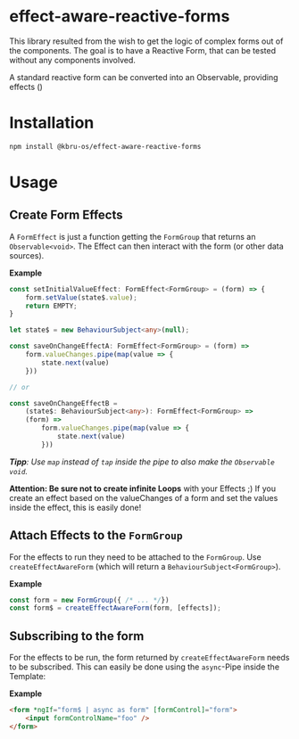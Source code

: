 # effect-aware-reactive-forms

This library resulted from the wish to get the logic of complex forms out of the components. The goal is to have a 
Reactive Form, that can be tested without any components involved.

A standard reactive form can be converted into an Observable, providing effects ()

# Installation

```bash
npm install @kbru-os/effect-aware-reactive-forms
```

# Usage

## Create Form Effects

A `FormEffect` is just a function getting the `FormGroup` that returns an `Observable<void>`. The Effect can then 
interact with the form (or other data sources).

**Example**

```typescript
const setInitialValueEffect: FormEffect<FormGroup> = (form) => {
    form.setValue(state$.value);
    return EMPTY;
}

let state$ = new BehaviourSubject<any>(null);

const saveOnChangeEffectA: FormEffect<FormGroup> = (form) =>
    form.valueChanges.pipe(map(value => {
        state.next(value)
    }))

// or

const saveOnChangeEffectB = 
    (state$: BehaviourSubject<any>): FormEffect<FormGroup> => 
    (form) =>
        form.valueChanges.pipe(map(value => {
            state.next(value)
        }))

```

_**Tipp**: Use `map` instead of `tap` inside the pipe to also make the `Observable` `void`._

**Attention: Be sure not to create infinite Loops** with your Effects ;) If you create an effect based on the 
valueChanges of a form and set the values inside the effect, this is easily done!

## Attach Effects to the `FormGroup`

For the effects to run they need to be attached to the `FormGroup`. Use `createEffectAwareForm` (which will return a 
`BehaviourSubject<FormGroup>`).

**Example**

```typescript
const form = new FormGroup({ /* ... */})
const form$ = createEffectAwareForm(form, [effects]);
```

## Subscribing to the form

For the effects to be run, the form returned by `createEffectAwareForm` needs to be subscribed. This can easily be 
done using the `async`-Pipe inside the Template:

**Example**

```html
<form *ngIf="form$ | async as form" [formControl]="form">
    <input formControlName="foo" />
</form>
```
